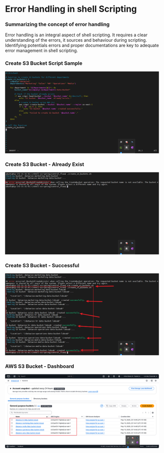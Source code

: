 # Error Handling in shell Scripting

### Summarizing the concept of error handling
Error handling is an integral aspect of shell scripting. It requires a clear understanding of the errors, it sources and behaviour during scripting. Identifying potentials errors and proper documentations are key to adequate error management in shell scripting.

### Create S3 Bucket Script Sample
![Create S3 Bucket](./create_s3_bucket_script.PNG)

### Create S3 Bucket - Already Exist
![Create S3 Bucket Demo](./bucket-exist.PNG)

### Create S3 Bucket - Successful
![Create S3 Bucket Demo](./bucket-successful.PNG)


### AWS S3 Bucket - Dashboard
![Create S3 Bucket Demo](./aws-buckets.PNG)

